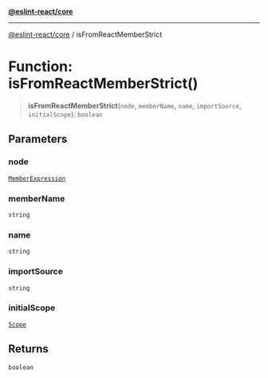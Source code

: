 [**@eslint-react/core**](../README.md)

***

[@eslint-react/core](../README.md) / isFromReactMemberStrict

# Function: isFromReactMemberStrict()

> **isFromReactMemberStrict**(`node`, `memberName`, `name`, `importSource`, `initialScope`): `boolean`

## Parameters

### node

[`MemberExpression`](../-internal-/type-aliases/MemberExpression.md)

### memberName

`string`

### name

`string`

### importSource

`string`

### initialScope

[`Scope`](../-internal-/type-aliases/Scope.md)

## Returns

`boolean`
